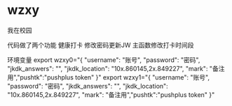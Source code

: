 # wzxy
我在校园

代码做了两个功能
健康打卡
修改密码更新JW
主函数修改打卡时间段

环境变量
export wzxy0="{
    "username": "账号",
    "password": "密码",
    "jkdk_answers": "",
    "jkdk_location": "10x.860145,2x.849227",
    "mark": "备注用","pushtk":"pushplus token"
        }"
export wzxy1="{
    "username": "账号",
    "password": "密码",
    "jkdk_answers": "",
    "jkdk_location": "10x.860145,2x.849227",
    "mark": "备注用","pushtk":"pushplus token"
        }"
